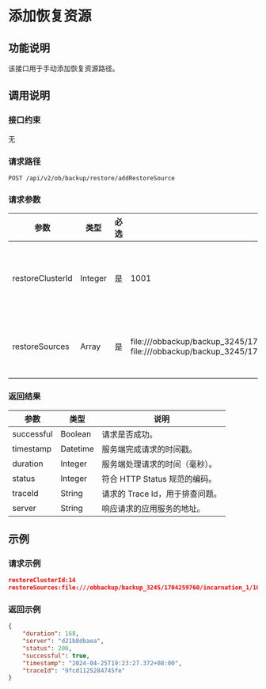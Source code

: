 添加恢复资源
==============================


功能说明
-------------------------
该接口用于手动添加恢复资源路径。

调用说明
-------------------------

### 接口约束
无


### 请求路径
`POST /api/v2/ob/backup/restore/addRestoreSource`


### 请求参数
| 参数 | 类型 | 必选 | 示例值 | 描述 |
| --- | --- | --- | --- | --- |
| restoreClusterId | Integer | 是 | 1001 | 恢复时的目标集群的 ID。 |
| restoreSources | Array | 是 | file:///obbackup/backup_3245/1704259760/incarnation_1/1002/data/backup_set_24_full_20240406, file:///obbackup/backup_3245/1704259760/incarnation_1/1002/clog/6_38_20240405 | 恢复资源路径集合。 |



### 返回结果
| 参数 | 类型 | 说明 |
| --- | --- | --- |
| successful | Boolean | 请求是否成功。 |
| timestamp | Datetime | 服务端完成请求的时间戳。 |
| duration | Integer | 服务端处理请求的时间（毫秒）。 |
| status | Integer | 符合 HTTP Status 规范的编码。 |
| traceId | String | 请求的 Trace Id，用于排查问题。 |
| server | String | 响应请求的应用服务的地址。 |


示例
-----------------------

### 请求示例
```json
restoreClusterId:14
restoreSources:file:///obbackup/backup_3245/1704259760/incarnation_1/1002/data/backup_set_24_full_20240406, file:///obbackup/backup_3245/1704259760/incarnation_1/1002/clog/6_38_20240405
```


### 返回示例
```json
{
    "duration": 168,
    "server": "d21b8dbaea",
    "status": 200,
    "successful": true,
    "timestamp": "2024-04-25T19:23:27.372+08:00",
    "traceId": "9fcd1125284745fe"
}
```
